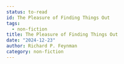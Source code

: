 ```yaml
---
status: to-read
id: The Pleasure of Finding Things Out
tags:
  - non-fiction
title: The Pleasure of Finding Things Out
date: "2024-12-23"
author: Richard P. Feynman
category: non-fiction
---
```

